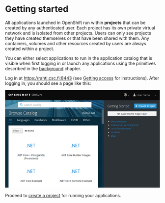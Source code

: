 # Getting started

All applications launched in OpenShift run within **projects** that can be
created by any authenticated user. Each project has its own private virtual
network and is isolated from other projects. Users can only see projects
they have created themselves or that have been shared with them. Any
containers, volumes and other resources created by users are always created
within a project.

You can either select applications to run in the application catalog that is
visible when first logging in or launch any applications using the
primitives described in the [background](/cloud/rahti/concepts/) chapter.

Log in at <https://rahti.csc.fi:8443> (see [Getting access](/cloud/rahti/access)
for instructions). After logging in, you should see a page like this:

![OpenShift main page](img/openshift_main_page_3.7.png)

Proceed to [create a project](/cloud/rahti/usage/projects_and_quota/) for running your applications.
